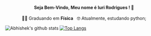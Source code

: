 
<h4  align="center">
  Seja Bem-Vindo, Meu nome é Iuri Rodrigues ! 🤳️
</h4>
<p align="center">
  👨‍🎓️ Graduando em <b>Física</b> &nbsp; 🤓️ Atualmente, estudando python;
</p>



![Abhishek's github stats](https://github-readme-stats.vercel.app/api?username=iurirodrigues02&show_icons=true&hide_border=true&theme=dracula)
[![Top Langs](https://github-readme-stats.vercel.app/api/top-langs/?username=iurirodrigues02&layout=compact&theme=dracula)](https://github.com/anuraghazra/github-readme-stats)
